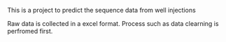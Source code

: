 This is a project to predict the sequence data from well injections

Raw data is collected in a excel format. Process such as data clearning is perfromed first.

